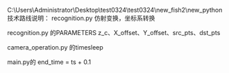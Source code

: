 
C:\Users\Administrator\Desktop\test0324\test0324\new_fish2\new_python
技术路线说明：
recognition.py
仿射变换，坐标系转换


recognition.py 的PARAMETERS
z_c、X_offset、Y_offset、src_pts、dst_pts

camera_operation.py 的timesleep


main.py的    end_time = ts + 0.1





